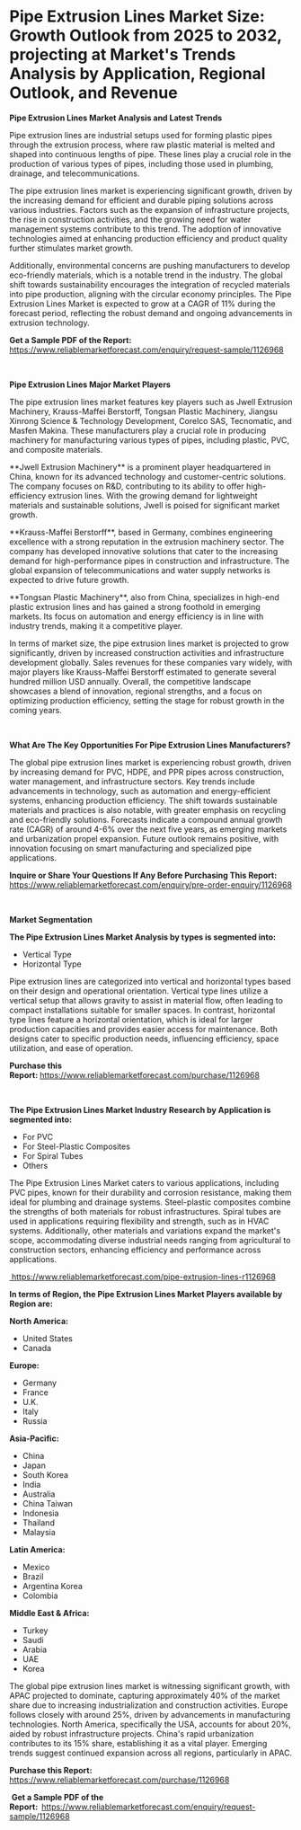 <p><h1>Pipe Extrusion Lines Market Size: Growth Outlook from 2025 to 2032, projecting at Market's Trends Analysis by Application, Regional Outlook, and Revenue</h1></p><p><strong>Pipe Extrusion Lines Market Analysis and Latest Trends</strong></p>
<p><p>Pipe extrusion lines are industrial setups used for forming plastic pipes through the extrusion process, where raw plastic material is melted and shaped into continuous lengths of pipe. These lines play a crucial role in the production of various types of pipes, including those used in plumbing, drainage, and telecommunications. </p><p>The pipe extrusion lines market is experiencing significant growth, driven by the increasing demand for efficient and durable piping solutions across various industries. Factors such as the expansion of infrastructure projects, the rise in construction activities, and the growing need for water management systems contribute to this trend. The adoption of innovative technologies aimed at enhancing production efficiency and product quality further stimulates market growth.</p><p>Additionally, environmental concerns are pushing manufacturers to develop eco-friendly materials, which is a notable trend in the industry. The global shift towards sustainability encourages the integration of recycled materials into pipe production, aligning with the circular economy principles. The Pipe Extrusion Lines Market is expected to grow at a CAGR of 11% during the forecast period, reflecting the robust demand and ongoing advancements in extrusion technology.</p></p>
<p><strong>Get a Sample PDF of the Report:&nbsp;</strong> <a href="https://www.reliablemarketforecast.com/enquiry/request-sample/1126968?utm_campaign=3249&utm_medium=2&utm_source=Github&utm_content=ia&utm_term=16042025&utm_id=pipe-extrusion-lines">https://www.reliablemarketforecast.com/enquiry/request-sample/1126968</a></p>
<p>&nbsp;</p>
<p><strong>Pipe Extrusion Lines Major Market Players</strong></p>
<p><p>The pipe extrusion lines market features key players such as Jwell Extrusion Machinery, Krauss-Maffei Berstorff, Tongsan Plastic Machinery, Jiangsu Xinrong Science & Technology Development, Corelco SAS, Tecnomatic, and Masfen Makina. These manufacturers play a crucial role in producing machinery for manufacturing various types of pipes, including plastic, PVC, and composite materials.</p><p>**Jwell Extrusion Machinery** is a prominent player headquartered in China, known for its advanced technology and customer-centric solutions. The company focuses on R&D, contributing to its ability to offer high-efficiency extrusion lines. With the growing demand for lightweight materials and sustainable solutions, Jwell is poised for significant market growth.</p><p>**Krauss-Maffei Berstorff**, based in Germany, combines engineering excellence with a strong reputation in the extrusion machinery sector. The company has developed innovative solutions that cater to the increasing demand for high-performance pipes in construction and infrastructure. The global expansion of telecommunications and water supply networks is expected to drive future growth.</p><p>**Tongsan Plastic Machinery**, also from China, specializes in high-end plastic extrusion lines and has gained a strong foothold in emerging markets. Its focus on automation and energy efficiency is in line with industry trends, making it a competitive player.</p><p>In terms of market size, the pipe extrusion lines market is projected to grow significantly, driven by increased construction activities and infrastructure development globally. Sales revenues for these companies vary widely, with major players like Krauss-Maffei Berstorff estimated to generate several hundred million USD annually. Overall, the competitive landscape showcases a blend of innovation, regional strengths, and a focus on optimizing production efficiency, setting the stage for robust growth in the coming years.</p></p>
<p>&nbsp;</p>
<p><strong>What Are The Key Opportunities For Pipe Extrusion Lines Manufacturers?</strong></p>
<p><p>The global pipe extrusion lines market is experiencing robust growth, driven by increasing demand for PVC, HDPE, and PPR pipes across construction, water management, and infrastructure sectors. Key trends include advancements in technology, such as automation and energy-efficient systems, enhancing production efficiency. The shift towards sustainable materials and practices is also notable, with greater emphasis on recycling and eco-friendly solutions. Forecasts indicate a compound annual growth rate (CAGR) of around 4-6% over the next five years, as emerging markets and urbanization propel expansion. Future outlook remains positive, with innovation focusing on smart manufacturing and specialized pipe applications.</p></p>
<p><strong>Inquire or Share Your Questions If Any Before Purchasing This Report:</strong> <a href="https://www.reliablemarketforecast.com/enquiry/pre-order-enquiry/1126968?utm_campaign=3249&utm_medium=2&utm_source=Github&utm_content=ia&utm_term=16042025&utm_id=pipe-extrusion-lines">https://www.reliablemarketforecast.com/enquiry/pre-order-enquiry/1126968</a></p>
<p>&nbsp;</p>
<p><strong>Market Segmentation</strong></p>
<p><strong>The Pipe Extrusion Lines Market Analysis by types is segmented into:</strong></p>
<p><ul><li>Vertical Type</li><li>Horizontal Type</li></ul></p>
<p><p>Pipe extrusion lines are categorized into vertical and horizontal types based on their design and operational orientation. Vertical type lines utilize a vertical setup that allows gravity to assist in material flow, often leading to compact installations suitable for smaller spaces. In contrast, horizontal type lines feature a horizontal orientation, which is ideal for larger production capacities and provides easier access for maintenance. Both designs cater to specific production needs, influencing efficiency, space utilization, and ease of operation.</p></p>
<p><strong>Purchase this Report:&nbsp;</strong><a href="https://www.reliablemarketforecast.com/purchase/1126968?utm_campaign=3249&utm_medium=2&utm_source=Github&utm_content=ia&utm_term=16042025&utm_id=pipe-extrusion-lines">https://www.reliablemarketforecast.com/purchase/1126968</a></p>
<p>&nbsp;</p>
<p><strong>The Pipe Extrusion Lines Market Industry Research by Application is segmented into:</strong></p>
<p><ul><li>For PVC</li><li>For Steel-Plastic Composites</li><li>For Spiral Tubes</li><li>Others</li></ul></p>
<p><p>The Pipe Extrusion Lines Market caters to various applications, including PVC pipes, known for their durability and corrosion resistance, making them ideal for plumbing and drainage systems. Steel-plastic composites combine the strengths of both materials for robust infrastructures. Spiral tubes are used in applications requiring flexibility and strength, such as in HVAC systems. Additionally, other materials and variations expand the market's scope, accommodating diverse industrial needs ranging from agricultural to construction sectors, enhancing efficiency and performance across applications.</p></p>
<p><a href="https://www.reliablemarketforecast.com/pipe-extrusion-lines-r1126968?utm_campaign=3249&utm_medium=2&utm_source=Github&utm_content=ia&utm_term=16042025&utm_id=pipe-extrusion-lines">&nbsp;https://www.reliablemarketforecast.com/pipe-extrusion-lines-r1126968</a></p>
<p><strong>In terms of Region, the Pipe Extrusion Lines Market Players available by Region are:</strong></p>
<p>
    <p> <strong> North America: </strong>
        <ul>
            <li>United States</li>
            <li>Canada</li>
        </ul>
        </p> 
    <p> <strong> Europe: </strong>
        <ul>
            <li>Germany</li>
            <li>France</li>
            <li>U.K.</li>
            <li>Italy</li>
            <li>Russia</li>
        </ul>
        </p> 
    <p> <strong> Asia-Pacific: </strong>
        <ul>
            <li>China</li>
            <li>Japan</li>
            <li>South Korea</li>
            <li>India</li>
            <li>Australia</li>
            <li>China Taiwan</li>
            <li>Indonesia</li>
            <li>Thailand</li>
            <li>Malaysia</li>
        </ul>
        </p> 
    <p> <strong> Latin America: </strong>
        <ul>
            <li>Mexico</li>
            <li>Brazil</li>
            <li>Argentina Korea</li>
            <li>Colombia</li>
        </ul>
        </p> 
    <p> <strong> Middle East & Africa: </strong>
        <ul>
            <li>Turkey</li>
            <li>Saudi</li>
            <li>Arabia</li>
            <li>UAE</li>
            <li>Korea</li>
        </ul>
    </p>
    </p>
<p><p>The global pipe extrusion lines market is witnessing significant growth, with APAC projected to dominate, capturing approximately 40% of the market share due to increasing industrialization and construction activities. Europe follows closely with around 25%, driven by advancements in manufacturing technologies. North America, specifically the USA, accounts for about 20%, aided by robust infrastructure projects. China's rapid urbanization contributes to its 15% share, establishing it as a vital player. Emerging trends suggest continued expansion across all regions, particularly in APAC.</p></p>
<p><strong>Purchase this Report: </strong><a href="https://www.reliablemarketforecast.com/purchase/1126968?utm_campaign=3249&utm_medium=2&utm_source=Github&utm_content=ia&utm_term=16042025&utm_id=pipe-extrusion-lines">https://www.reliablemarketforecast.com/purchase/1126968</a></p>
<p>&nbsp;<strong>Get a Sample PDF of the Report:&nbsp;&nbsp;</strong><a href="https://www.reliablemarketforecast.com/enquiry/request-sample/1126968?utm_campaign=3249&utm_medium=2&utm_source=Github&utm_content=ia&utm_term=16042025&utm_id=pipe-extrusion-lines">https://www.reliablemarketforecast.com/enquiry/request-sample/1126968</a></p>
<p><strong></strong></p>
<p><p></p><p></p><p></p></p>